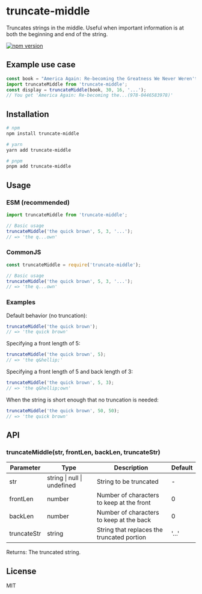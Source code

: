 # truncate-middle

Truncates strings in the middle. Useful when important information is at both the beginning and end of the string.

[![npm version](https://badge.fury.io/js/truncate-middle.svg)](http://badge.fury.io/js/truncate-middle)

## Example use case

```js
const book = "America Again: Re-becoming the Greatness We Never Weren't by Stephen Colbert (978-0446583978)";
import truncateMiddle from 'truncate-middle';
const display = truncateMiddle(book, 30, 16, '...');
// You get 'America Again: Re-becoming the...(978-0446583978)'
```

## Installation

```sh
# npm
npm install truncate-middle

# yarn
yarn add truncate-middle

# pnpm
pnpm add truncate-middle
```

## Usage

### ESM (recommended)

```js
import truncateMiddle from 'truncate-middle';

// Basic usage
truncateMiddle('the quick brown', 5, 3, '...');
// => 'the q...own'
```

### CommonJS

```js
const truncateMiddle = require('truncate-middle');

// Basic usage
truncateMiddle('the quick brown', 5, 3, '...');
// => 'the q...own'
```

### Examples

Default behavior (no truncation):

```js
truncateMiddle('the quick brown');
// => 'the quick brown'
```

Specifying a front length of 5:

```js
truncateMiddle('the quick brown', 5);
// => 'the q&hellip;'
```

Specifying a front length of 5 and back length of 3:

```js
truncateMiddle('the quick brown', 5, 3);
// => 'the q&hellip;own'
```

When the string is short enough that no truncation is needed:

```js
truncateMiddle('the quick brown', 50, 50);
// => 'the quick brown'
```

## API

### truncateMiddle(str, frontLen, backLen, truncateStr)

| Parameter | Type | Description | Default |
|-----------|------|-------------|---------|
| str | string \| null \| undefined | String to be truncated | - |
| frontLen | number | Number of characters to keep at the front | 0 |
| backLen | number | Number of characters to keep at the back | 0 |
| truncateStr | string | String that replaces the truncated portion | '&hellip;' |

Returns: The truncated string.

## License

MIT